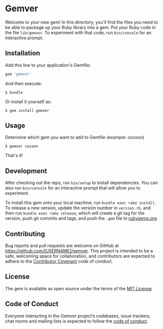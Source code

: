 # Gemver

Welcome to your new gem! In this directory, you'll find the files you need to be able to package up your Ruby library into a gem. Put your Ruby code in the file `lib/gemver`. To experiment with that code, run `bin/console` for an interactive prompt.

## Installation

Add this line to your application's Gemfile:

```ruby
gem 'gemver'
```

And then execute:

    $ bundle

Or install it yourself as:

    $ gem install gemver

## Usage

Determine which gem you want to add to Gemfile (example: cocoon)

    $ gemver cocoon

That's it!

## Development

After checking out the repo, run `bin/setup` to install dependencies. You can also run `bin/console` for an interactive prompt that will allow you to experiment.

To install this gem onto your local machine, run `bundle exec rake install`. To release a new version, update the version number in `version.rb`, and then run `bundle exec rake release`, which will create a git tag for the version, push git commits and tags, and push the `.gem` file to [rubygems.org](https://rubygems.org).

## Contributing

Bug reports and pull requests are welcome on GitHub at https://github.com/[USERNAME]/gemver. This project is intended to be a safe, welcoming space for collaboration, and contributors are expected to adhere to the [Contributor Covenant](http://contributor-covenant.org) code of conduct.

## License

The gem is available as open source under the terms of the [MIT License](http://opensource.org/licenses/MIT).

## Code of Conduct

Everyone interacting in the Gemver project’s codebases, issue trackers, chat rooms and mailing lists is expected to follow the [code of conduct](https://github.com/[USERNAME]/gemver/blob/master/CODE_OF_CONDUCT.md).
